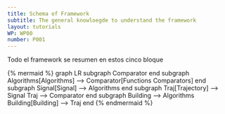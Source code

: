 ```yaml
---
title: Schema of Framework
subtitle: The general knowloegde to understand the framework 
layout: tutorials 
WP: WP00
number: P001
---
```


Todo el framework se resumen en estos cinco bloque 

{% mermaid %}
graph LR
    subgraph 
        Comparator
    end
    subgraph 
        Algorithms[Algorithms] --> Comparator[Functions Comparators]
    end 
    subgraph 
        Signal[Signal] --> Algorithms
    end
    subgraph 
        Traj[Trajectory] --> Signal
        Traj --> Comparator
    end
    subgraph 
        Building --> Algorithms
        Building[Building] --> Traj
    end
{% endmermaid %}